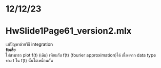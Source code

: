 # 12/12/23

# HwSlide1Page61_version2.mlx
แก้ปัญหาด้วยวิธี integration  
  **ข้อเสีย**  
ไม่สามารถ plot f(t) (เดิม) เทียบกับ f(t) (fourier approximation)ได้
เนื่องจาก data type ของ t ใน f(t) นั้นไม่เหมือนกัน
